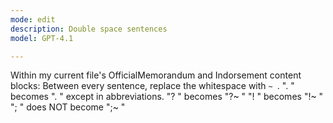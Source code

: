 ```yaml
---
mode: edit
description: Double space sentences
model: GPT-4.1

---
```

Within my current file's OfficialMemorandum and Indorsement content blocks:
Between every sentence, replace the whitespace with `~ `.
". " becomes ". " except in abbreviations.
"? " becomes "?~ "
"! " becomes "!~ "
"; " does NOT become ";~ "
